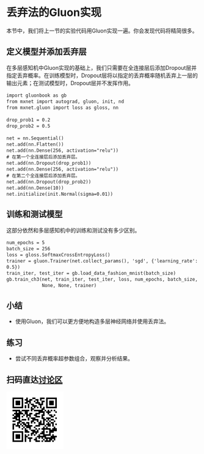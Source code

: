 # 丢弃法的Gluon实现

本节中，我们将上一节的实验代码用Gluon实现一遍。你会发现代码将精简很多。


## 定义模型并添加丢弃层

在多层感知机中Gluon实现的基础上，我们只需要在全连接层后添加Dropout层并指定丢弃概率。在训练模型时，Dropout层将以指定的丢弃概率随机丢弃上一层的输出元素；在测试模型时，Dropout层并不发挥作用。

```{.python .input  n=5}
import gluonbook as gb
from mxnet import autograd, gluon, init, nd
from mxnet.gluon import loss as gloss, nn

drop_prob1 = 0.2
drop_prob2 = 0.5

net = nn.Sequential()
net.add(nn.Flatten())
net.add(nn.Dense(256, activation="relu"))
# 在第一个全连接层后添加丢弃层。
net.add(nn.Dropout(drop_prob1))
net.add(nn.Dense(256, activation="relu"))
# 在第二个全连接层后添加丢弃层。
net.add(nn.Dropout(drop_prob2))
net.add(nn.Dense(10))
net.initialize(init.Normal(sigma=0.01))
```

## 训练和测试模型

这部分依然和多层感知机中的训练和测试没有多少区别。

```{.python .input  n=6}
num_epochs = 5
batch_size = 256
loss = gloss.SoftmaxCrossEntropyLoss()
trainer = gluon.Trainer(net.collect_params(), 'sgd', {'learning_rate': 0.5})
train_iter, test_iter = gb.load_data_fashion_mnist(batch_size)
gb.train_ch3(net, train_iter, test_iter, loss, num_epochs, batch_size,
             None, None, trainer)
```

## 小结

* 使用Gluon，我们可以更方便地构造多层神经网络并使用丢弃法。

## 练习

* 尝试不同丢弃概率超参数组合，观察并分析结果。

## 扫码直达[讨论区](https://discuss.gluon.ai/t/topic/1279)

![](../img/qr_dropout-gluon.svg)

